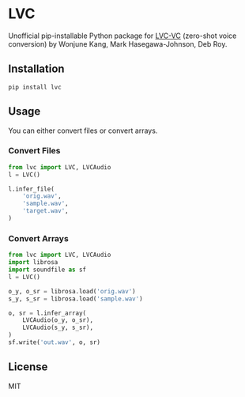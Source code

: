 # LVC

Unofficial pip-installable Python package for [LVC-VC](https://github.com/wonjune-kang/lvc-vc) (zero-shot voice conversion) by Wonjune Kang, Mark Hasegawa-Johnson, Deb Roy.

## Installation

```
pip install lvc
```

## Usage

You can either convert files or convert arrays.

### Convert Files

```python
from lvc import LVC, LVCAudio
l = LVC()

l.infer_file(
    'orig.wav',
    'sample.wav',
    'target.wav',
)
```

### Convert Arrays

```python
from lvc import LVC, LVCAudio
import librosa
import soundfile as sf
l = LVC()

o_y, o_sr = librosa.load('orig.wav')
s_y, s_sr = librosa.load('sample.wav')

o, sr = l.infer_array(
    LVCAudio(o_y, o_sr),
    LVCAudio(s_y, s_sr),
)
sf.write('out.wav', o, sr)
```

## License

MIT